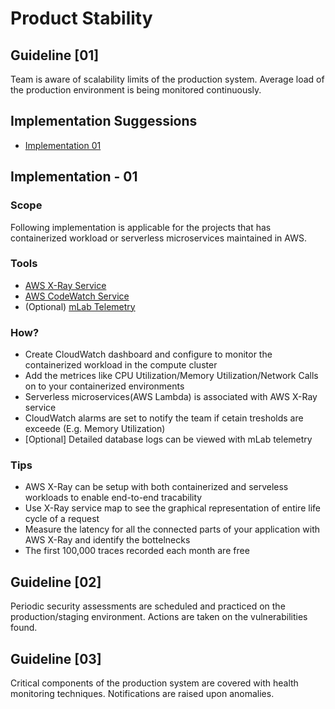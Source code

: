 Product Stability
===================

## Guideline [01]

Team is aware of scalability limits of the production system. Average load of the production environment is being monitored continuously.

## Implementation Suggessions
- [Implementation 01](#implementation---01)

## Implementation - 01

### Scope
Following implementation is applicable for the projects that has containerized workload or serverless microservices maintained in AWS. 

### Tools
- [AWS X-Ray Service](https://aws.amazon.com/xray/) 
- [AWS CodeWatch Service](https://aws.amazon.com/cloudwatch/)
- (Optional) [mLab Telemetry](https://telemetry.mlab.com)

### How?
- Create CloudWatch dashboard and configure to monitor the containerized workload in the compute cluster
- Add the metrices like CPU Utilization/Memory Utilization/Network Calls on to your containerized environments
- Serverless microservices(AWS Lambda) is associated with AWS X-Ray service
- CloudWatch alarms are set to notify the team if cetain tresholds are exceede (E.g. Memory Utilization) 
- [Optional] Detailed database logs can be viewed with mLab telemetry 

### Tips
- AWS X-Ray can be setup with both containerized and serveless workloads to enable end-to-end tracability
- Use X-Ray service map to see the graphical representation of entire life cycle of a request
- Measure the latency for all the connected parts of your application with AWS X-Ray and identify the bottelnecks 
- The first 100,000 traces recorded each month are free


## Guideline [02]

Periodic security assessments are scheduled and practiced on the production/staging environment. Actions are taken on the vulnerabilities found.


## Guideline [03]

Critical components of the production system are covered with health monitoring techniques. Notifications are raised upon anomalies.	


